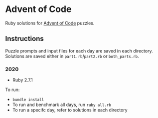 # Advent of Code

Ruby solutions for [Advent of Code](https://adventofcode.com/) puzzles.

## Instructions

Puzzle prompts and input files for each day are saved in each directory. Solutions are saved either in `part1.rb`/`part2.rb` or `both_parts.rb`.

### 2020

* Ruby 2.7.1

To run:

* `bundle install`
* To run and benchmark all days, run `ruby all.rb`
* To run a specifc day, refer to solutions in each directory
